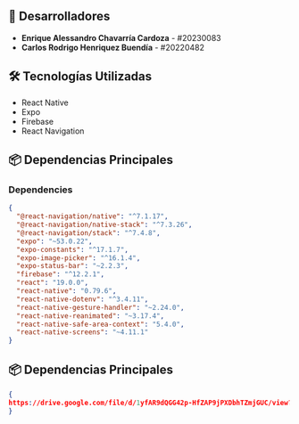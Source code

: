 ## 👥 Desarrolladores
- **Enrique Alessandro Chavarría Cardoza** - #20230083
- **Carlos Rodrigo Henriquez Buendía** - #20220482

## 🛠️ Tecnologías Utilizadas
- React Native
- Expo
- Firebase
- React Navigation

## 📦 Dependencias Principales

### Dependencies
```json
{
  "@react-navigation/native": "^7.1.17",
  "@react-navigation/native-stack": "^7.3.26",
  "@react-navigation/stack": "^7.4.8",
  "expo": "~53.0.22",
  "expo-constants": "^17.1.7",
  "expo-image-picker": "^16.1.4",
  "expo-status-bar": "~2.2.3",
  "firebase": "^12.2.1",
  "react": "19.0.0",
  "react-native": "0.79.6",
  "react-native-dotenv": "^3.4.11",
  "react-native-gesture-handler": "~2.24.0",
  "react-native-reanimated": "~3.17.4",
  "react-native-safe-area-context": "5.4.0",
  "react-native-screens": "~4.11.1"
}
```

## 📦 Dependencias Principales
```json
{
https://drive.google.com/file/d/1yfAR9dQGG42p-HfZAP9jPXDbhTZmjGUC/view?usp=sharing
}
```
